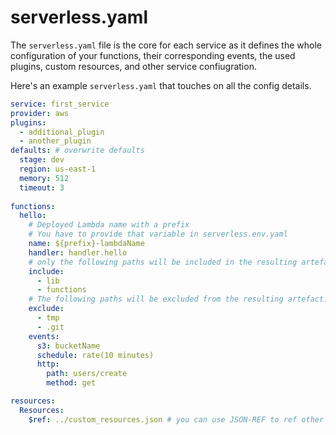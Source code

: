 # serverless.yaml

The `serverless.yaml` file is the core for each service as it defines the whole configuration of your functions, their
corresponding events, the used plugins, custom resources, and other service confiugration.

Here's an example `serverless.yaml` that touches on all the config details.

```yml
service: first_service
provider: aws
plugins:
  - additional_plugin
  - another_plugin
defaults: # overwrite defaults
  stage: dev
  region: us-east-1
  memory: 512
  timeout: 3
  
functions:
  hello:
    # Deployed Lambda name with a prefix
    # You have to provide that variable in serverless.env.yaml
    name: ${prefix}-lambdaName 
    handler: handler.hello
    # only the following paths will be included in the resulting artefact uploaded to Lambda. Without specific include everything in the current folder will be included
    include:
      - lib
      - functions
    # The following paths will be excluded from the resulting artefact. If both include and exclude are defined we first apply the include, then the exclude so files are guaranteed to be excluded.
    exclude:
      - tmp
      - .git
    events:
      s3: bucketName
      schedule: rate(10 minutes)
      http:
        path: users/create
        method: get

resources:
  Resources:
    $ref: ../custom_resources.json # you can use JSON-REF to ref other JSON files
```